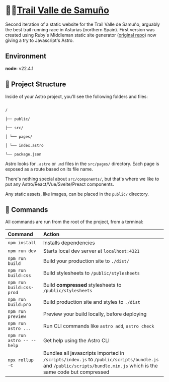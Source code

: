 # 🌄🏃[Trail Valle de Samuño](http://www.trailvallesamu%C3%B1o.es)
Second iteration of a static website for the Trail Valle de Samuño, arguably the best trail running race in Asturias (northern Spain). First version was created using Ruby's Middleman static site generator ([original repo](https://github.com/guitarranalon/trailvallesamuno)) now giving a try to Javascript's Astro.
  
 ## Environment
 **node:** v22.4.1  
## 🚀 Project Structure

  

Inside of your Astro project, you'll see the following folders and files:

  

```text

/

├── public/

├── src/

│ └── pages/

│ └── index.astro

└── package.json

```

  

Astro looks for `.astro` or `.md` files in the `src/pages/` directory. Each page is exposed as a route based on its file name.

  

There's nothing special about `src/components/`, but that's where we like to put any Astro/React/Vue/Svelte/Preact components.

  

Any static assets, like images, can be placed in the `public/` directory.

  

## 🧞 Commands

  

All commands are run from the root of the project, from a terminal:

| Command                   | Action                                                    |
| :------------------------ | :-------------------------------------------------------- |
| `npm install`             | Installs dependencies                                     |
| `npm run dev`             | Starts local dev server at `localhost:4321`               |
| `npm run build`           | Build your production site to `./dist/`                   |
| `npm run build:css`       | Build stylesheets to `/public/stylesheets`                |
| `npm run build:css-prod`  | Build **compressed** stylesheets to `/public/stylesheets` |
| `npm run build:pro`       | Build production site and styles to `./dist`              |
| `npm run preview`         | Preview your build locally, before deploying              |
| `npm run astro ...`       | Run CLI commands like `astro add`, `astro check`          |
| `npm run astro -- --help` | Get help using the Astro CLI                              |
| `npx rollup -c`           | Bundles all javascripts imported in `/scripts/index.js` to `/public/scripts/bundle.js` and `/public/scripts/bundle.min.js` which is the same code but compressed |
